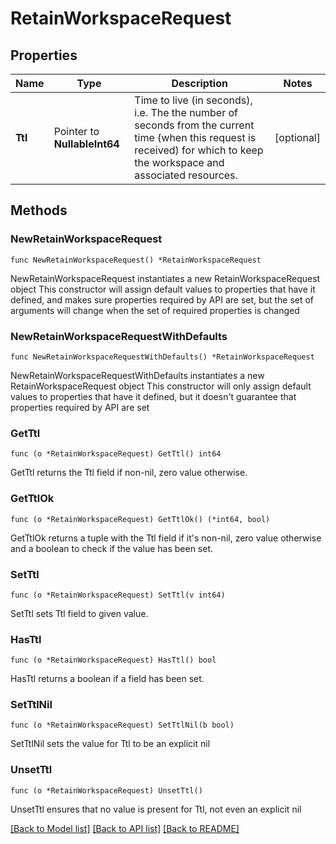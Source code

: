 <!--
Copyright (C) 2020-2024 Arm Limited or its affiliates and Contributors. All rights reserved.
SPDX-License-Identifier: Apache-2.0
-->
# RetainWorkspaceRequest

## Properties

Name | Type | Description | Notes
------------ | ------------- | ------------- | -------------
**Ttl** | Pointer to **NullableInt64** | Time to live (in seconds), i.e. The the number of seconds from the current time (when this request is received) for which to keep the workspace and associated resources. | [optional] 

## Methods

### NewRetainWorkspaceRequest

`func NewRetainWorkspaceRequest() *RetainWorkspaceRequest`

NewRetainWorkspaceRequest instantiates a new RetainWorkspaceRequest object
This constructor will assign default values to properties that have it defined,
and makes sure properties required by API are set, but the set of arguments
will change when the set of required properties is changed

### NewRetainWorkspaceRequestWithDefaults

`func NewRetainWorkspaceRequestWithDefaults() *RetainWorkspaceRequest`

NewRetainWorkspaceRequestWithDefaults instantiates a new RetainWorkspaceRequest object
This constructor will only assign default values to properties that have it defined,
but it doesn't guarantee that properties required by API are set

### GetTtl

`func (o *RetainWorkspaceRequest) GetTtl() int64`

GetTtl returns the Ttl field if non-nil, zero value otherwise.

### GetTtlOk

`func (o *RetainWorkspaceRequest) GetTtlOk() (*int64, bool)`

GetTtlOk returns a tuple with the Ttl field if it's non-nil, zero value otherwise
and a boolean to check if the value has been set.

### SetTtl

`func (o *RetainWorkspaceRequest) SetTtl(v int64)`

SetTtl sets Ttl field to given value.

### HasTtl

`func (o *RetainWorkspaceRequest) HasTtl() bool`

HasTtl returns a boolean if a field has been set.

### SetTtlNil

`func (o *RetainWorkspaceRequest) SetTtlNil(b bool)`

 SetTtlNil sets the value for Ttl to be an explicit nil

### UnsetTtl
`func (o *RetainWorkspaceRequest) UnsetTtl()`

UnsetTtl ensures that no value is present for Ttl, not even an explicit nil

[[Back to Model list]](../README.md#documentation-for-models) [[Back to API list]](../README.md#documentation-for-api-endpoints) [[Back to README]](../README.md)


